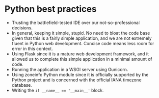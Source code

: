 # Python best practices

- Trusting the battlefield-tested IDE over our not-so-professional decisions.
- In general, keeping it simple, stupid. No need to bloat the code base given that this is a fairly simple
application, and we are not extremely fluent in Python web development. Concise code means less room for error in this
context.
- Using Flask since it is a mature web development framework, and it allowed us to complete this simple application in a
minimal amount of code.
- Running the application in a WSGI server using Gunicorn.
- Using zoneinfo Python module since it is officially supported by the Python project and is concerned with the official
IANA timezone database.
- Writing the `if __name__ == '__main__'` block.
